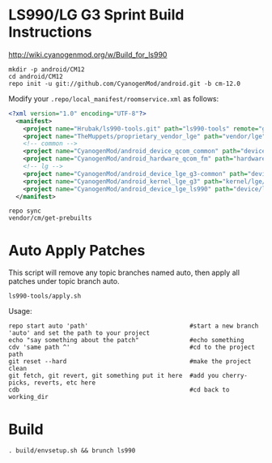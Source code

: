 LS990/LG G3 Sprint Build Instructions
=======================
http://wiki.cyanogenmod.org/w/Build_for_ls990
```
mkdir -p android/CM12
cd android/CM12
repo init -u git://github.com/CyanogenMod/android.git -b cm-12.0
```

Modify your `.repo/local_manifest/roomservice.xml` as follows:

```xml
<?xml version="1.0" encoding="UTF-8"?>
  <manifest>
    <project name="Hrubak/ls990-tools.git" path="ls990-tools" remote="github" revision="cm-12.0" />
    <project name="TheMuppets/proprietary_vendor_lge" path="vendor/lge" remote="github" />
    <!-- common -->
    <project name="CyanogenMod/android_device_qcom_common" path="device/qcom/common" remote="github" />
    <project name="CyanogenMod/android_hardware_qcom_fm" path="hardware/qcom/fm" remote="github" />
    <!-- lg -->
    <project name="CyanogenMod/android_device_lge_g3-common" path="device/lge/g3-common" remote="github" />
    <project name="CyanogenMod/android_kernel_lge_g3" path="kernel/lge/g3" remote="github" />
    <project name="CyanogenMod/android_device_lge_ls990" path="device/lge/ls990" remote="github" />
  </manifest>
```

```
repo sync
vendor/cm/get-prebuilts
```

Auto Apply Patches
==================
This script will remove any topic branches named auto, then apply all patches under topic branch auto.

```
ls990-tools/apply.sh
```
Usage: 
```
repo start auto 'path'                            #start a new branch 'auto' and set the path to your project
echo "say something about the patch"              #echo something
cdv 'same path ^'                                 #cd to the project path
git reset --hard                                  #make the project clean
git fetch, git revert, git something put it here  #add you cherry-picks, reverts, etc here
cdb                                               #cd back to working_dir
```

Build
=====
```
. build/envsetup.sh && brunch ls990
```
